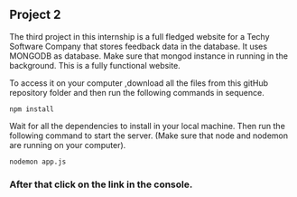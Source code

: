 ## Project 2

The third project in this internship is a full fledged website for a Techy Software Company that stores feedback data in the database.
It uses MONGODB as database.
Make sure that mongod instance in running in the background.
This is a fully functional website.

To access it on your computer ,download all the files from this gitHub repository folder and then run the following commands in sequence.

```
npm install
```

Wait for all the dependencies to install in your local machine.
Then run the following command to start the server.
(Make sure that node and nodemon are running on your computer).

```
nodemon app.js
```

### After that click on the link in the console.
